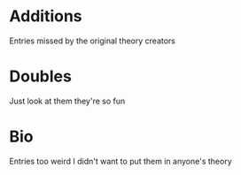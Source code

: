 # Additions
Entries missed by the original theory creators

# Doubles
Just look at them they're so fun

# Bio
Entries too weird I didn't want to put them in anyone's theory
